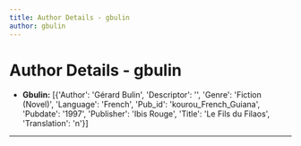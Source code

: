 ```yaml
---
title: Author Details - gbulin
author: gbulin
---
```


# Author Details - gbulin

<ul>
    <li><strong>Gbulin:</strong> [{'Author': 'Gérard Bulin', 'Descriptor': '', 'Genre': 'Fiction (Novel)', 'Language': 'French', 'Pub_id': 'kourou_French_Guiana', 'Pubdate': '1997', 'Publisher': 'Ibis Rouge', 'Title': 'Le Fils du Filaos', 'Translation': 'n'}]</li>
</ul>
<hr>